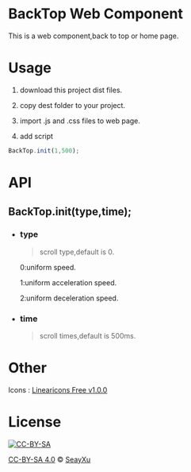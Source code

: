 # BackTop Web Component

  This is a web component,back to top or home page.

# Usage

  1. download this project dist files.

  2. copy dest folder to your project.

  3. import .js and .css files to web page.

  4. add script

  ``` javascript
  BackTop.init(1,500);
  ```

# API

## BackTop.init(type,time);

* ### type

  >scroll type,default is 0.

  0:uniform speed.

  1:uniform acceleration speed.

  2:uniform deceleration speed.

* ### time
  >scroll times,default is 500ms.

# Other

  Icons : [Linearicons Free v1.0.0][4]

# License

[![CC-BY-SA][2]][1]

[CC-BY-SA 4.0][1] © [SeayXu][3]

[1]:http://creativecommons.org/licenses/by-sa/4.0/
[2]:https://i.creativecommons.org/l/by-sa/4.0/88x31.png
[3]:http://seay.me
[4]:https://linearicons.com/free
